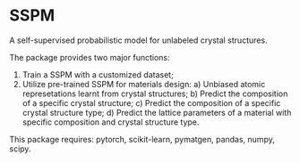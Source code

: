 # SSPM
A self-supervised probabilistic model for unlabeled crystal structures.

The package provides two major functions:
1. Train a SSPM with a customized dataset;
2. Utilize pre-trained SSPM for materials design:
   a) Unbiased atomic represetations learnt from crystal structures;
   b) Predict the composition of a specific crystal structure;
   c) Predict the composition of a specific crystal structure type;
   d) Predict the lattice parameters of a material with specific composition and crystal structure type.

This package requires: pytorch, scikit-learn, pymatgen, pandas, numpy, scipy.

